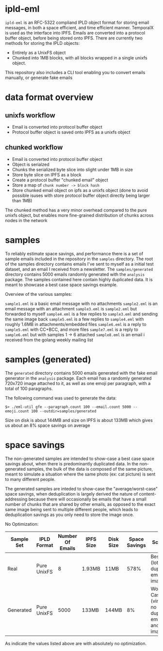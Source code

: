 # ipld-eml

`ipld-eml` is an RFC-5322 compliand IPLD object format for storing email messages, in both a space efficient, and time efficient manner. TemporalX is used as the interface into IPFS. Emails are converted into a protocol buffer object, before being stored onto IPFS. There are currently two methods for storing the IPLD objects:

* Entirely as a UnixFS object
* Chunked into 1MB blocks, with all blocks wrapped in a single unixfs object.

This repository also includes a CLI tool enabling you to convert emails manually, or generate fake emails

# data format overview

## unixfs workflow

* Email is converted into protocol buffer object
* Protocol buffer object is saved onto IPFS as a unixfs object

## chunked workflow

* Email is converted into protocol buffer object
* Object is serialzed
* Chunks the serialized byte slice into slight under 1MB in size
* Store byte slice on IPFS as a block
* Create a protocol buffer "chunked email" object
* Store a map of `chunk number -> block hash`
* Store chunked email object on ipfs as a unixfs object (done to avoid possible isuses with store protocol buffer object directly being larger than 1MB)

The chunked method has a very minor overhead compared to the pure unixfs object, but enables more fine-grained distribution of chunks across nodes in the network

# samples

To reliably estimate space savings, and performance there is a set of sample emails included in the repository in the `samples` directory. The root of the samples directory contains emails I've sent to myself as a initial test dataset, and an email I received from a newsletter. The `samples/generated` directory contains 5000 emails randomly generated with the `analysis` package. The samples contained here contain highly duplicated data. It is meant to showcase a best case space savings example.

Overview of the various samples:

`sample1.eml` is a basic email message with no attachments
`sample2.eml` is an email message with an attachment
`sample3.eml` is `sample2.eml` but forwarded to myself
`sample4.eml` is a few replies to `sample3.eml` and sending the same image back
`sample5.eml` is a few replies to `sample4.eml` with roughly 1.6MB in attachments/embedded files
`sample6.eml` is a reply to `sample5.eml` with CC+BCC, and more files
`sample7.eml` is a reply to `sample6.eml` but with samples 1 -> 6 attached
`sample8.eml` is an email i received from the golang weekly mailing list

# samples (generated)

The `generated` directory contains 5000 emails generated with the fake email generator in the `analysis` package. Each email has a randomly generated 720x720 image attached to it, as well as one emoji per paragraph, with a total of 100 paragraphs. 

The following command was used to generate the data:

```shell
$> ./eml-util gfe --paragraph.count 100 --email.count 5000 --emoji.count 100 --outdir=samples/generated
```

Size on disk is about 144MB and size on IPFS is about 133MB which gives us about an 8% space savings on average

# space savings

The non-generated samples are intended to show-case a best case space savings about, when there is predominantly duplicated data. In the non-generated samples, the bulk of the data is composed of the same picture, meant to simulate a situation where the same photo (ex: cat picture) is sent to many different people. 

The generated samples are inteded to show-case the "average/worst-case" space savings, when deduplication is largely derived the nature of content-addressing because there will occasionally be emails that have a small number of chunks that are shared by other emails, as opposed to the exact same image being sent to multiple different people, which leads to deduplication savings as you only need to store the image once.


No Optimization:

| Sample Set | IPLD Format | Number Of Emails | IPFS Size | Disk Size | Space Savings | Scenario |
|------------|-------------|------------------|-----------|-----------|---------------|----------|
| Real | Pure UnixFS | 8 | 1.93MB | 11MB | 578% | Best Case (lots of duplicated emails + images) |
| Generated | Pure UnixFS | 5000 | 133MB | 144MB | 8% | Worst Case (virtually no duplicated emails and images) | 


As indicate the values listed above are with absolutely no optimization.